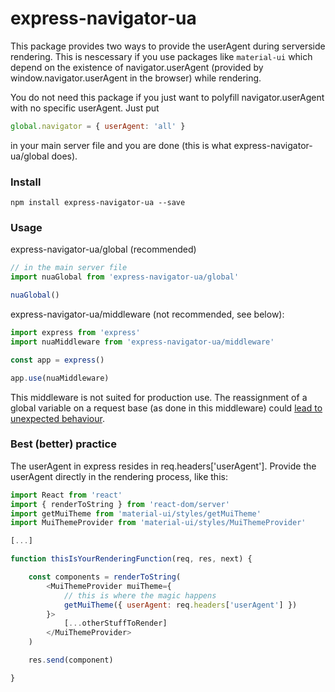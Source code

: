 # express-navigator-ua
This package provides two ways to provide the userAgent during serverside rendering. This is nescessary if you use packages like `material-ui` which depend on the existence of navigator.userAgent (provided by window.navigator.userAgent in the browser) while rendering.

You do not need this package if you just want to polyfill navigator.userAgent with no specific userAgent. Just put
```javascript
global.navigator = { userAgent: 'all' }
```
in your main server file and you are done (this is what express-navigator-ua/global does).


### Install

`npm install express-navigator-ua --save`


### Usage

express-navigator-ua/global (recommended)
```javascript
// in the main server file
import nuaGlobal from 'express-navigator-ua/global'

nuaGlobal()
```

express-navigator-ua/middleware (not recommended, see below):
```javascript
import express from 'express'
import nuaMiddleware from 'express-navigator-ua/middleware'

const app = express()

app.use(nuaMiddleware)
```
This middleware is not suited for production use. The reassignment of a global variable on a request base (as done in this middleware) could [lead to unexpected behaviour](https://github.com/callemall/material-ui/pull/2172#issuecomment-157463582).

### Best (better) practice
The userAgent in express resides in req.headers['userAgent']. Provide the userAgent directly in the rendering process, like this:

```javascript
import React from 'react'
import { renderToString } from 'react-dom/server'
import getMuiTheme from 'material-ui/styles/getMuiTheme'
import MuiThemeProvider from 'material-ui/styles/MuiThemeProvider'

[...]

function thisIsYourRenderingFunction(req, res, next) {

	const components = renderToString(
		<MuiThemeProvider muiTheme={
			// this is where the magic happens
			getMuiTheme({ userAgent: req.headers['userAgent'] })
		}>
			[...otherStuffToRender]
		</MuiThemeProvider>
	)

	res.send(component)

}
```